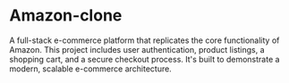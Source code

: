 # Amazon-clone
A full-stack e-commerce platform that replicates the core functionality of Amazon. This project includes user authentication, product listings, a shopping cart, and a secure checkout process. It's built to demonstrate a modern, scalable e-commerce architecture.
